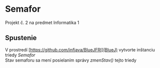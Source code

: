 # Semafor
Projekt č. 2 na predmet Informatika 1

## Spustenie
V prostredí [https://github.com/infjava/BlueJFRI](BlueJ) vytvorte inštanciu triedy *Semafor*  
Stav semaforu sa mení posielaním správy *zmenStav()* tejto triedy  